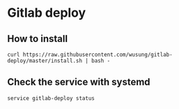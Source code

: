 # Gitlab deploy

## How to install

```
curl https://raw.githubusercontent.com/wusung/gitlab-deploy/master/install.sh | bash -
```

## Check the service with systemd

```shell
service gitlab-deploy status
```

